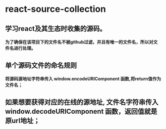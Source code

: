 # react-source-collection
## 学习react及其生态时收集的源码。
#### 为了确保在该项目下的文件名不被github过滤，并且有唯一的文件名，所以对文件名进行处理。
## 单个源码文件的命名规则
#### 将源码源地址字符串传入 window.encodeURIComponent 函数,将return值作为文件名；
## 如果想要获得对应的在线的源地址, 文件名字符串传入 window.decodeURIComponent 函数，返回值就是原url地址；
